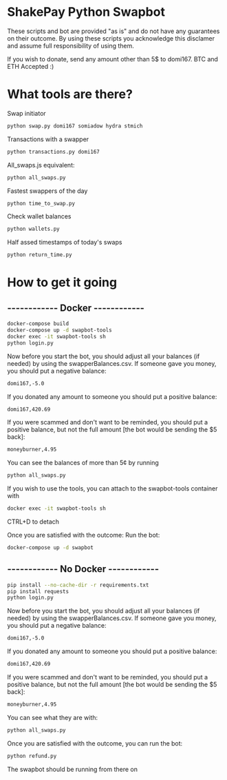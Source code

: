 # ShakePay Python Swapbot

These scripts and bot are provided "as is" and do not have any guarantees on their outcome. By using these scripts you acknowledge this disclamer and assume full responsibility of using them.

If you wish to donate, send any amount other than 5$ to domi167. BTC and ETH Accepted :)

# What tools are there?

Swap initiator
```bash
python swap.py domi167 somiadow hydra stmich
```
Transactions with a swapper
```bash
python transactions.py domi167
```
All_swaps.js equivalent:
```bash
python all_swaps.py
```
Fastest swappers of the day
```bash
python time_to_swap.py
```
Check wallet balances
```bash
python wallets.py
```
Half assed timestamps of today's swaps
```bash
python return_time.py
```

# How to get it going

## ------------ Docker ------------
```bash
docker-compose build
docker-compose up -d swapbot-tools
docker exec -it swapbot-tools sh
python login.py
```
Now before you start the bot, you should adjust all your balances (if needed) by using the swapperBalances.csv.
If someone gave you money, you should put a negative balance:
```txt
domi167,-5.0
```
If you donated any amount to someone you should put a positive balance:
```txt
domi167,420.69
```
If you were scammed and don't want to be reminded, you should put a positive balance, but not the full amount [the bot would be sending the $5 back]:
```txt
moneyburner,4.95
```

You can see the balances of more than 5¢ by running
```bash
python all_swaps.py
```

If you wish to use the tools, you can attach to the swapbot-tools container with
```bash
docker exec -it swapbot-tools sh
```
CTRL+D to detach

Once you are satisfied with the outcome:
Run the bot:
```bash
docker-compose up -d swapbot
```

## ------------ No Docker ------------

```bash
pip install --no-cache-dir -r requirements.txt
pip install requests
python login.py
```

Now before you start the bot, you should adjust all your balances (if needed) by using the swapperBalances.csv.
If someone gave you money, you should put a negative balance:
```txt
domi167,-5.0
```
If you donated any amount to someone you should put a positive balance:
```txt
domi167,420.69
```
If you were scammed and don't want to be reminded, you should put a positive balance, but not the full amount [the bot would be sending the $5 back]:
```txt
moneyburner,4.95
```

You can see what they are with:
```bash
python all_swaps.py
```

Once you are satisfied with the outcome, you can run the bot:
```bash
python refund.py
```
The swapbot should be running from there on
